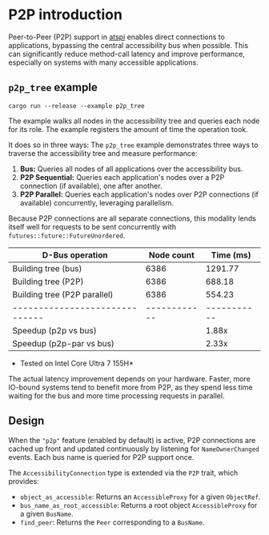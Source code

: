 # P2P introduction

Peer-to-Peer (P2P) support in [atspi](../atspi) enables direct connections to applications, bypassing the central accessibility bus when possible. This can significantly reduce method-call latency and improve performance, especially on systems with many accessible applications.

## `p2p_tree` example

```shell
cargo run --release --example p2p_tree
```

The example walks all nodes in the accessibility tree and queries each node for its role. The example registers the amount of time the operation took.

It does so in three ways:
The `p2p_tree` example demonstrates three ways to traverse the accessibility tree and measure performance:

1. **Bus:** Queries all nodes of all applications over the accessibility bus.
2. **P2P Sequential:** Queries each application's nodes over a P2P connection (if available), one after another.
3. **P2P Parallel:** Queries each application's nodes over P2P connections (if available) concurrently, leveraging parallelism.

Because P2P connections are all separate connections, this modality lends itself well for requests to be sent concurrently with `futures::future::FutureUnordered`.

| D-Bus operation              | Node count | Time (ms) |
|------------------------------|------------|-----------|
| Building tree (bus)          | 6386       | 1291.77   |
| Building tree (P2P)          | 6386       | 688.18    |
| Building tree (P2P parallel) | 6386       | 554.23    |
|------------------------------|------------|-----------|
| Speedup (p2p vs bus)         |            | 1.88x     |
| Speedup (p2p-par vs bus)     |            | 2.33x     |

* Tested on Intel Core Ultra 7 155H*

The actual latency improvement depends on your hardware. Faster, more IO-bound systems tend to benefit more from P2P, as they spend less time waiting for the bus and more time processing requests in parallel.

## Design

When the `"p2p"` feature (enabled by default) is active, P2P connections are cached up front and updated continuously by listening for `NameOwnerChanged` events. Each bus name is queried for P2P support once.

The `AccessibilityConnection` type is extended via the `P2P` trait, which provides:

* `object_as_accessible`: Returns an `AccessibleProxy` for a given `ObjectRef`.
* `bus_name_as_root_accessible`: Returns a root object `AccessibleProxy` for a given `BusName`.
* `find_peer`: Returns the `Peer` corresponding to a `BusName`.
